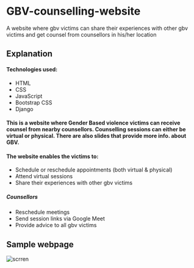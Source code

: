 # GBV-counselling-website
A website where gbv victims can share their experiences with other gbv victims and get counsel from counsellors in his/her location

## Explanation
#### Technologies used:
   - HTML
   - CSS
   - JavaScript
   - Bootstrap CSS
   - Django

#### This is a website where Gender Based violence victims can receive counsel from nearby counsellors. Counselling sessions can either be virtual or physical. There are also slides that provide more info. about GBV.
#### The website enables the victims to:
   - Schedule or reschedule appointments (both virtual & physical)
   - Attend virtual sessions
   - Share their experiences with other gbv victims
   
   ##### Counsellors
   - Reschedule meetings
   - Send session links via Google Meet
   - Provide advice to all gbv victims
   
## Sample webpage

![scrren](https://user-images.githubusercontent.com/78599959/182139328-a6c70f8d-b2ff-400e-94d8-bf81f2e41949.png)
